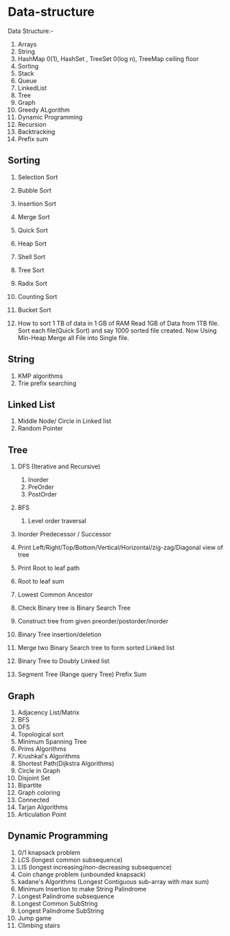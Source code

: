 # Data-structure

Data Structure:- 

1. Arrays
2. String
3. HashMap 0(1), HashSet , TreeSet 0(log n), TreeMap  ceiling floor
4. Sorting 
5. Stack
6. Queue
7. LinkedList
8. Tree
9. Graph
10. Greedy ALgorithm
11. Dynamic Programming
12. Recursion
13. Backtracking
14. Prefix sum

Sorting
-------
1. Selection Sort  
2. Bubble Sort
3. Insertion Sort
4. Merge Sort
5. Quick Sort
6. Heap Sort
7. Shell Sort
8. Tree Sort
9. Radix Sort
10. Counting Sort
11. Bucket Sort

12. How to sort 1 TB of data in 1 GB of RAM
    Read 1GB of Data from 1TB file. Sort each file(Quick Sort) and say 1000 sorted file created.
    Now Using Min-Heap Merge all File into Single file.

String
------
1. KMP algorithms
2. Trie prefix searching

Linked List
----------
1. Middle Node/ Circle in Linked list
2. Random Pointer

Tree
-----
1. DFS (Iterative and Recursive)
    1. Inorder
    2. PreOrder
    3. PostOrder

2. BFS
    1. Level order traversal
3. Inorder Predecessor / Successor
4. Print Left/Right/Top/Bottom/Vertical/Horizontal/zig-zag/Diagonal view of tree
5. Print Root to leaf path
6. Root to leaf sum 
7. Lowest Common Ancestor
8. Check Binary tree is Binary Search Tree
9. Construct tree from given preorder/postorder/inorder
10. Binary Tree insertion/deletion
11. Merge two Binary Search tree to form sorted Linked list
12. Binary Tree to Doubly Linked list
13. Segment Tree (Range query Tree) Prefix Sum

Graph
-----
1. Adjacency List/Matrix
2. BFS
3. DFS
4. Topological sort
5. Minimum Spanning Tree
6. Prims Algorithms
7. Krushkal's Algorithms
8. Shortest Path(Dijkstra Algorithms)
9. Circle in Graph
10. Disjoint Set
11. Bipartite 
12. Graph coloring
13. Connected 
14. Tarjan Algorithms
15. Articulation Point

Dynamic Programming
-------------------
1. 0/1 knapsack problem
2. LCS (longest common subsequence)
3. LIS (longest increasing/non-decreasing subsequence)
4. Coin change problem (unbounded knapsack)
5. kadane's Algorithms (Longest Contiguous sub-array with max sum)
6. Minimum Insertion to make String Palindrome
7. Longest Palindrome subsequence
8. Longest Common SubString
9. Longest Palindrome SubString
10. Jump game
11. Climbing stairs
